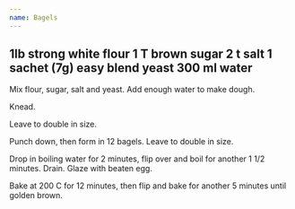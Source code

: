 ```yaml
---
name: Bagels
---
```

1lb strong white flour
1 T brown sugar
2 t salt
1 sachet (7g) easy blend yeast 
300 ml water
---
Mix flour, sugar, salt and yeast.  Add enough water to make dough.  

Knead.

Leave to double in size.  

Punch down, then form in 12 bagels.  Leave to double in size.

Drop in boiling water for 2 minutes, flip over and boil for another 1 1/2 minutes.  Drain.  Glaze with beaten egg.

Bake at 200 C for 12 minutes, then flip and bake for another 5 minutes until golden brown.


